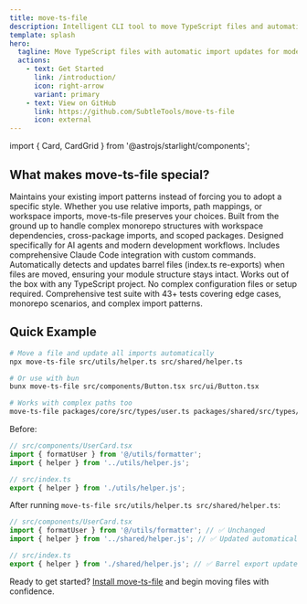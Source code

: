 ```yaml
---
title: move-ts-file
description: Intelligent CLI tool to move TypeScript files and automatically update all import paths throughout your project
template: splash
hero:
  tagline: Move TypeScript files with automatic import updates for modern development workflows
  actions:
    - text: Get Started
      link: /introduction/
      icon: right-arrow
      variant: primary
    - text: View on GitHub
      link: https://github.com/SubtleTools/move-ts-file
      icon: external
---
```


import { Card, CardGrid } from '@astrojs/starlight/components';

## What makes move-ts-file special?

<CardGrid stagger>
  <Card title="🎯 Import Style Preservation" icon="star">
    Maintains your existing import patterns instead of forcing you to adopt a specific style. Whether you use relative imports, path mappings, or workspace imports, move-ts-file preserves your choices.
  </Card>

<Card title="📦 Monorepo Native" icon="open-book">
    Built from the ground up to handle complex monorepo structures with workspace dependencies, cross-package imports, and scoped packages.
  </Card>

<Card title="🤖 AI-Assisted Development" icon="puzzle">
    Designed specifically for AI agents and modern development workflows. Includes comprehensive Claude Code integration with custom commands.
  </Card>

<Card title="🔄 Barrel Export Management" icon="setting">
    Automatically detects and updates barrel files (index.ts re-exports) when files are moved, ensuring your module structure stays intact.
  </Card>

<Card title="⚡ Zero Configuration" icon="rocket">
    Works out of the box with any TypeScript project. No complex configuration files or setup required.
  </Card>

<Card title="🧪 Battle-Tested" icon="approve-check">
    Comprehensive test suite with 43+ tests covering edge cases, monorepo scenarios, and complex import patterns.
  </Card>
</CardGrid>

## Quick Example

```bash
# Move a file and update all imports automatically
npx move-ts-file src/utils/helper.ts src/shared/helper.ts

# Or use with bun
bunx move-ts-file src/components/Button.tsx src/ui/Button.tsx

# Works with complex paths too
move-ts-file packages/core/src/types/user.ts packages/shared/src/types/user.ts
```

Before:

```typescript
// src/components/UserCard.tsx
import { formatUser } from '@/utils/formatter';
import { helper } from '../utils/helper.js';

// src/index.ts
export { helper } from './utils/helper.js';
```

After running `move-ts-file src/utils/helper.ts src/shared/helper.ts`:

```typescript
// src/components/UserCard.tsx
import { formatUser } from '@/utils/formatter'; // ✅ Unchanged
import { helper } from '../shared/helper.js'; // ✅ Updated automatically

// src/index.ts
export { helper } from './shared/helper.js'; // ✅ Barrel export updated
```

Ready to get started? [Install move-ts-file](/installation/) and begin moving files with confidence.
